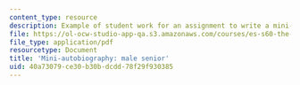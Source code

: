 ```yaml
---
content_type: resource
description: Example of student work for an assignment to write a mini-autobiography.
file: https://ol-ocw-studio-app-qa.s3.amazonaws.com/courses/es-s60-the-art-and-science-of-happiness-spring-2013/40a73079ce30b30bdcdd78f29f930385_MITES_S60S13_MaleBio.pdf
file_type: application/pdf
resourcetype: Document
title: 'Mini-autobiography: male senior'
uid: 40a73079-ce30-b30b-dcdd-78f29f930385
---
```

